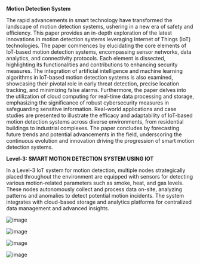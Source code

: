 **Motion Detection System**

The rapid advancements in smart technology have transformed the landscape of motion detection
systems, ushering in a new era of safety and efficiency. This paper provides an in-depth
exploration of the latest innovations in motion detection systems leveraging Internet of Things
(IoT) technologies. The paper commences by elucidating the core elements of IoT-based motion
detection systems, encompassing sensor networks, data analytics, and connectivity protocols.
Each element is dissected, highlighting its functionalities and contributions to enhancing security
measures. The integration of artificial intelligence and machine learning algorithms in IoT-based
motion detection systems is also examined, showcasing their pivotal role in early threat
detection, precise location tracking, and minimizing false alarms. Furthermore, the paper delves
into the utilization of cloud computing for real-time data processing and storage, emphasizing the
significance of robust cybersecurity measures in safeguarding sensitive information. Real-world
applications and case studies are presented to illustrate the efficacy and adaptability of IoT-based
motion detection systems across diverse environments, from residential buildings to industrial
complexes. The paper concludes by forecasting future trends and potential advancements in the
field, underscoring the continuous evolution and innovation driving the progression of smart
motion detection systems.

**Level-3: SMART MOTION DETECTION SYSTEM USING IOT**

In a Level-3 IoT system for motion detection, multiple nodes strategically placed
throughout the environment are equipped with sensors for detecting various motion-related
parameters such as smoke, heat, and gas levels. These nodes autonomously collect and process
data on-site, analyzing patterns and anomalies to detect potential motion incidents. The system
integrates with cloud-based storage and analytics platforms for centralized data management and
advanced insights.

![image](https://github.com/djgowrishankar/Motion-Detection-System/assets/123733486/6a665490-b677-45ee-a143-991cbd34e77c)

![image](https://github.com/djgowrishankar/Motion-Detection-System/assets/123733486/78354ef1-5f48-44e9-b67e-19f6ef04819f)

![image](https://github.com/djgowrishankar/Motion-Detection-System/assets/123733486/9ebd02fd-96b6-4049-a92a-4ca4e4c0873c)

![image](https://github.com/djgowrishankar/Motion-Detection-System/assets/123733486/d7bdf07a-a674-499a-b6cd-bbba7c9900fe)






